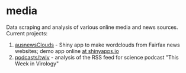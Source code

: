 # media

Data scraping and analysis of various online media and news sources. Current projects:

1. [ausnewsClouds](https://github.com/neilfws/media/tree/master/ausnews/code/R) - Shiny app to make wordclouds from Fairfax news websites; demo app online [at shinyapps.io](https://neilfws.shinyapps.io/ausnewsClouds/)
1. [podcasts/twiv](https://github.com/neilfws/media/tree/master/podcasts/twiv) - analysis of the RSS feed for science podcast "This Week in Virology"
